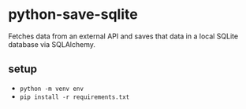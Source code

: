 # python-save-sqlite

Fetches data from an external API and saves that data in a local SQLite database via SQLAlchemy.

## setup

- `python -m venv env`
- `pip install -r requirements.txt`